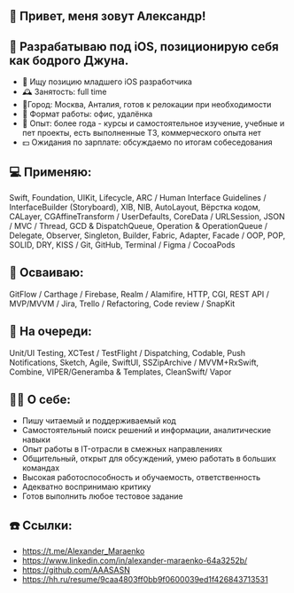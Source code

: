 ## 👋 Привет, меня зовут Александр!
## 🤔 Разрабатываю под iOS, позиционирую себя как бодрого Джуна. 
- 📱 Ищу позицию младшего iOS разработчика
- 🕰 Занятость:  full time
- 📍Город: Москва, Анталия, готов к релокации при необходимости
- 📅 Формат работы: офис, удалёнка
- 💪 Опыт: более года - курсы и самостоятельное изучение, учебные и пет проекты, есть выполненные ТЗ, коммерческого опыта нет 
- 💵 Ожидания по зарплате: обсуждаемо по итогам собеседования

## 💻 Применяю:
Swift, Foundation, UIKit, Lifecycle, ARC / Human Interface Guidelines / InterfaceBuilder (Storyboard), XIB, NIB, AutoLayout, Вёрстка кодом, CALayer, CGAffineTransform / UserDefaults, CoreData / URLSession, JSON / MVC / Thread, GCD & DispatchQueue, Operation & OperationQueue / Delegate, Observer, Singleton, Builder, Fabric, Adapter, Facade / OOP, POP, SOLID, DRY, KISS / Git, GitHub, Terminal / Figma / CocoaPods

## 🌱 Осваиваю:
GitFlow / Carthage / Firebase, Realm / Alamifire, HTTP, CGI, REST API / MVP/MVVM / Jira, Trello / Refactoring, Code review / SnapKit

## 🔭 На очереди:
Unit/UI Testing, XCTest / TestFlight / Dispatching, Codable, Push Notifications, Sketch, Agile, SwiftUI, SSZipArchive / MVVM+RxSwift, Combine, VIPER/Generamba & Templates, CleanSwift/ Vapor

## 👨‍💻 О себе:
- Пишу читаемый и поддерживаемый код
- Самостоятельный поиск решений и информации, аналитические навыки
- Опыт работы в IT-отрасли в смежных направлениях
- Общительный, открыт для обсуждений, умею работать в больших командах
- Высокая работоспособность и обучаемость, ответственность
- Адекватно воспринимаю критику
- Готов выполнить любое тестовое задание

## ☎️ Ссылки:
- https://t.me/Alexander_Maraenko
- https://www.linkedin.com/in/alexander-maraenko-64a3252b/
- https://github.com/AAASASN
- https://hh.ru/resume/9caa4803ff0bb9f0600039ed1f426843713531
